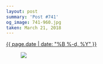 ```yaml
---
layout: post
summary: 'Post #741'
og_image: 741-960.jpg
taken: March 21, 2018
---
```


<div class="post">
 <time>
  <a href="/741">
   {{ page.date | date: "%B %-d, %Y" }}
  </a>
 </time>
 <a href="/741">
  <figure data-taken="3/21/2018">
   <img sizes="(min-width: 700px) 50vw, calc(100vw - 2rem)" src="{{ site.assets_url }}/741-480.jpg" srcset="{{ site.assets_url }}/741-240.jpg 240w, {{ site.assets_url }}/741-480.jpg 480w, {{ site.assets_url }}/741-720.jpg 720w, {{ site.assets_url }}/741-960.jpg 960w"/>
  </figure>
 </a>
</div>
